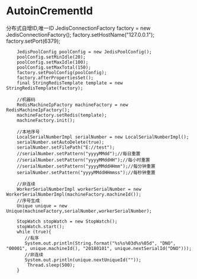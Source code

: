 # AutoinCrementId
分布式自增ID,唯一ID
        JedisConnectionFactory factory = new JedisConnectionFactory();
        factory.setHostName("127.0.0.1");
        factory.setPort(6379);

        JedisPoolConfig poolConfig = new JedisPoolConfig();
        poolConfig.setMinIdle(20);
        poolConfig.setMaxIdle(100);
        poolConfig.setMaxTotal(150);
        factory.setPoolConfig(poolConfig);
        factory.afterPropertiesSet();
        final StringRedisTemplate template = new StringRedisTemplate(factory);

        //机器码
        RedisMachineIpFactory machineFactory = new RedisMachineIpFactory();
        machineFactory.setRedis(template);
        machineFactory.init();

        //本地序号
        LocalSerialNumberImpl serialNumber = new LocalSerialNumberImpl();
        serialNumber.setAutoDelete(true);
        serialNumber.setFilePath("E://test");
        //serialNumber.setPattern("yyyyMMdd");//每日重置
        //serialNumber.setPattern("yyyyMMddHH");//每小时重置
        //serialNumber.setPattern("yyyyMMddHHmm");//每分钟重置
        serialNumber.setPattern("yyyyMMddHHmmss");//每秒钟重置

        //非连续
        WorkerSerialNumberImpl workerSerialNumber = new WorkerSerialNumberImpl(machineFactory.machineId());
        //序号生成
        Unique unique = new Unique(machineFactory,serialNumber,workerSerialNumber);

        StopWatch stopWatch = new StopWatch();
        stopWatch.start();
        while (true){
           //有序
           System.out.println(String.format("%s%s%03d%s%05d", "DNO", "00001", unique.machineId(), "20180101", unique.nextSerialId("DNO")));
           //非连续
           System.out.println(unique.nextUniqueId(""));
            Thread.sleep(500);
        }